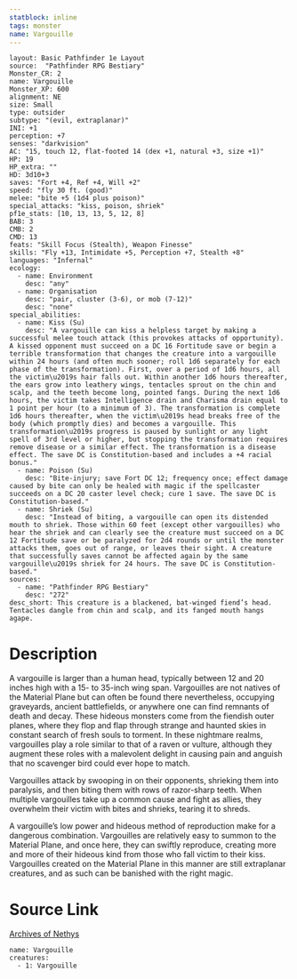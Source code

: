 ```yaml
---
statblock: inline
tags: monster
name: Vargouille
---
```

```statblock
layout: Basic Pathfinder 1e Layout
source:  "Pathfinder RPG Bestiary"
Monster_CR: 2
name: Vargouille
Monster_XP: 600
alignment: NE
size: Small
type: outsider
subtype: "(evil, extraplanar)"
INI: +1
perception: +7
senses: "darkvision"
AC: "15, touch 12, flat-footed 14 (dex +1, natural +3, size +1)"
HP: 19
HP_extra: ""
HD: 3d10+3
saves: "Fort +4, Ref +4, Will +2"
speed: "fly 30 ft. (good)"
melee: "bite +5 (1d4 plus poison)"
special_attacks: "kiss, poison, shriek"
pf1e_stats: [10, 13, 13, 5, 12, 8]
BAB: 3
CMB: 2
CMD: 13
feats: "Skill Focus (Stealth), Weapon Finesse"
skills: "Fly +13, Intimidate +5, Perception +7, Stealth +8"
languages: "Infernal"
ecology:
  - name: Environment
    desc: "any"
  - name: Organisation
    desc: "pair, cluster (3-6), or mob (7-12)"
    desc: "none"
special_abilities:
  - name: Kiss (Su)
    desc: "A vargouille can kiss a helpless target by making a successful melee touch attack (this provokes attacks of opportunity). A kissed opponent must succeed on a DC 16 Fortitude save or begin a terrible transformation that changes the creature into a vargouille within 24 hours (and often much sooner; roll 1d6 separately for each phase of the transformation). First, over a period of 1d6 hours, all the victim\u2019s hair falls out. Within another 1d6 hours thereafter, the ears grow into leathery wings, tentacles sprout on the chin and scalp, and the teeth become long, pointed fangs. During the next 1d6 hours, the victim takes Intelligence drain and Charisma drain equal to 1 point per hour (to a minimum of 3). The transformation is complete 1d6 hours thereafter, when the victim\u2019s head breaks free of the body (which promptly dies) and becomes a vargouille. This transformation\u2019s progress is paused by sunlight or any light spell of 3rd level or higher, but stopping the transformation requires remove disease or a similar effect. The transformation is a disease effect. The save DC is Constitution-based and includes a +4 racial bonus."
  - name: Poison (Su)
    desc: "Bite-injury; save Fort DC 12; frequency once; effect damage caused by bite can only be healed with magic if the spellcaster succeeds on a DC 20 caster level check; cure 1 save. The save DC is Constitution-based."
  - name: Shriek (Su)
    desc: "Instead of biting, a vargouille can open its distended mouth to shriek. Those within 60 feet (except other vargouilles) who hear the shriek and can clearly see the creature must succeed on a DC 12 Fortitude save or be paralyzed for 2d4 rounds or until the monster attacks them, goes out of range, or leaves their sight. A creature that successfully saves cannot be affected again by the same vargouille\u2019s shriek for 24 hours. The save DC is Constitution-based."
sources:
  - name: "Pathfinder RPG Bestiary"
    desc: "272"
desc_short: This creature is a blackened, bat-winged fiend’s head. Tentacles dangle from chin and scalp, and its fanged mouth hangs agape.
```
# Description
A vargouille is larger than a human head, typically between 12 and 20 inches high with a 15- to 35-inch wing span. Vargouilles are not natives of the Material Plane but can often be found there nevertheless, occupying graveyards, ancient battlefields, or anywhere one can find remnants of death and decay. These hideous monsters come from the fiendish outer planes, where they flop and flap through strange and haunted skies in constant search of fresh souls to torment. In these nightmare realms, vargouilles play a role similar to that of a raven or vulture, although they augment these roles with a malevolent delight in causing pain and anguish that no scavenger bird could ever hope to match.

Vargouilles attack by swooping in on their opponents, shrieking them into paralysis, and then biting them with rows of razor-sharp teeth. When multiple vargouilles take up a common cause and fight as allies, they overwhelm their victim with bites and shrieks, tearing it to shreds.

A vargouille’s low power and hideous method of reproduction make for a dangerous combination. Vargouilles are relatively easy to summon to the Material Plane, and once here, they can swiftly reproduce, creating more and more of their hideous kind from those who fall victim to their kiss. Vargouilles created on the Material Plane in this manner are still extraplanar creatures, and as such can be banished with the right magic.
# Source Link
[Archives of Nethys](https://aonprd.com/MonsterDisplay.aspx?ItemName=Vargouille)
```encounter-table
name: Vargouille
creatures:
  - 1: Vargouille
```
